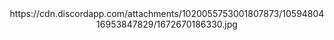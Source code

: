 <div id="header" align="center">
  <src>https://cdn.discordapp.com/attachments/1020055753001807873/1059480416953847829/1672670186330.jpg</src>
</div>

 
